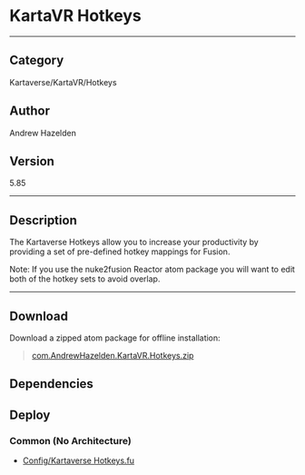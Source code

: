 # KartaVR Hotkeys
___

## Category
Kartaverse/KartaVR/Hotkeys

## Author
Andrew Hazelden

## Version
5.85

___

## Description
<p>The Kartaverse Hotkeys allow you to increase your productivity by providing a set of pre-defined hotkey mappings for Fusion.</p>

<p>Note: If you use the nuke2fusion Reactor atom package you will want to edit both of the hotkey sets to avoid overlap.</p>

___

## Download

Download a zipped atom package for offline installation:
> [com.AndrewHazelden.KartaVR.Hotkeys.zip](https://gitlab.com/WeSuckLess/Reactor/-/archive/master/Reactor-master.zip?path=Atoms/com.AndrewHazelden.KartaVR.Hotkeys)  

## Dependencies

## Deploy

### Common (No Architecture)

<ul>
<li><a href="https://gitlab.com/WeSuckLess/Reactor/-/blob/master/Atoms/com.AndrewHazelden.KartaVR.Hotkeys/Config/Kartaverse Hotkeys.fu?ref_type=heads">Config/Kartaverse Hotkeys.fu</a></li>
</ul>
